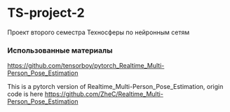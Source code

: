# TS-project-2
Проект второго семестра Техносферы по нейронным сетям

### Использованные материалы
https://github.com/tensorboy/pytorch_Realtime_Multi-Person_Pose_Estimation

This is a pytorch version of Realtime_Multi-Person_Pose_Estimation, origin code is here https://github.com/ZheC/Realtime_Multi-Person_Pose_Estimation

